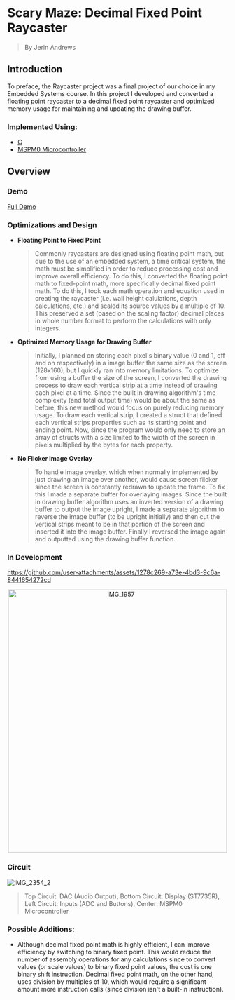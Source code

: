 # Scary Maze: Decimal Fixed Point Raycaster
> By Jerin Andrews

## Introduction
To preface, the Raycaster project was a final project of our choice in my Embedded Systems course. In this project I developed and converted a floating point raycaster to a decimal fixed point raycaster and optimized memory usage for maintaining and updating the drawing buffer.

### Implemented Using:
+ [C](https://devdocs.io/c/)
+ [MSPM0 Microcontroller](https://software-dl.ti.com/msp430/esd/MSPM0-SDK/1_00_00_04/docs/english/MSPM0_SDK_Documentation_Overview.html)


## Overview
### Demo
[Full Demo](https://www.youtube.com/watch?v=zPbL96ubVow)

### Optimizations and Design
+ **Floating Point to Fixed Point**

  >Commonly raycasters are designed using floating point math, but due to the use of an embedded system, a time critical system, the math must be simplified in order to reduce processing cost and improve overall efficiency. To do this, I converted the floating point math to fixed-point math, more specifically decimal fixed point math. To do this, I took each math operation and equation used in creating the raycaster (i.e. wall height calulations, depth calculations, etc.) and scaled its source values by a multiple of 10. This preserved a set (based on the scaling factor) decimal places in whole number format to perform the calculations with only integers.

+ **Optimized Memory Usage for Drawing Buffer**
  >Initially, I planned on storing each pixel's binary value (0 and 1, off and on respectively) in a image buffer the same size as the screen (128x160), but I quickly ran into memory limitations. To optimize from using a buffer the size of the screen, I converted the drawing process to draw each vertical strip at a time instead of drawing each pixel at a time. Since the built in drawing algorithm's time complexity (and total output time) would be about the same as before, this new method would focus on purely reducing memory usage. To draw each vertical strip, I created a struct that defined each vertical strips properties such as its starting point and ending point. Now, since the program would only need to store an array of structs with a size limited to the width of the screen in pixels multiplied by the bytes for each property.

+ **No Flicker Image Overlay**
  >To handle image overlay, which when normally implemented by just drawing an image over another, would cause screen flicker since the screen is constantly redrawn to update the frame. To fix this I made a separate buffer for overlaying images. Since the built in drawing buffer algorithm uses an inverted version of a drawing buffer to output the image upright, I made a separate algorithm to reverse the image buffer (to be upright initially) and then cut the vertical strips meant to be in that portion of the screen and inserted it into the image buffer. Finally I reversed the image again and outputted using the drawing buffer function.

### In Development 
https://github.com/user-attachments/assets/1278c269-a73e-4bd3-9c6a-8441654272cd

<div align="center">
<img src="https://github.com/user-attachments/assets/2df7e6d3-21fa-417a-bcbe-f13ef3440062" alt="IMG_1957" width="500" height="600">
</div>

### Circuit
![IMG_2354_2](https://github.com/user-attachments/assets/05ab0f76-e1bf-478b-89c1-e82b06e5b16e)
> Top Circuit: DAC (Audio Output), Bottom Circuit: Display (ST7735R), Left Circuit: Inputs (ADC and Buttons), Center: MSPM0 Microcontroller

### Possible Additions:
+ Although decimal fixed point math is highly efficient, I can improve efficiency by switching to binary fixed point. This would reduce the number of assembly operations for any calculations since to convert values (or scale values) to binary fixed point values, the cost is one binary shift instruction. Decimal fixed point math, on the other hand, uses division by multiples of 10, which would require a significant amount more instruction calls (since division isn't a built-in instruction).
